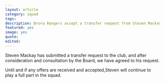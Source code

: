 ```yaml
---
layout: article
category: squad
tags: 
description: Brora Rangers accept a transfer request from Steven Mackay
featured: yes
image: yes
quote:
edited: 
---
```

Steven Mackay has submitted a transfer request to the club, and after consideration and consultation by the Board, we have agreed to his request.

Until and if any offers are received and accepted,Steven will continue to play a full  part in the squad. 